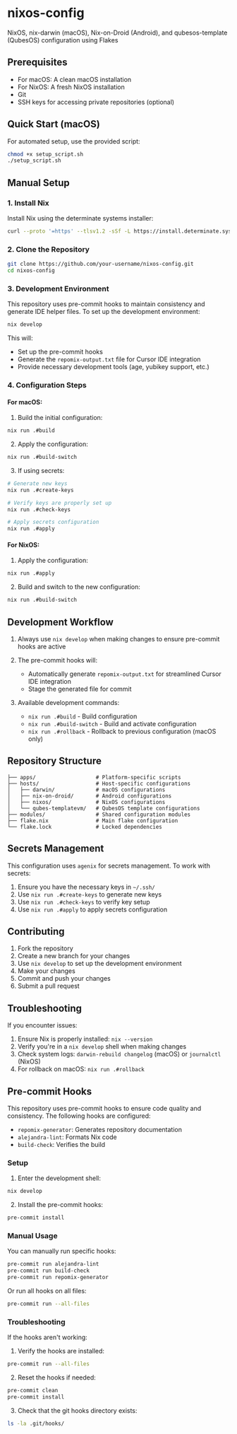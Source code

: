 # nixos-config
NixOS, nix-darwin (macOS), Nix-on-Droid (Android), and qubesos-template (QubesOS) configuration using Flakes

## Prerequisites

- For macOS: A clean macOS installation
- For NixOS: A fresh NixOS installation
- Git
- SSH keys for accessing private repositories (optional)

## Quick Start (macOS)

For automated setup, use the provided script:

```bash
chmod +x setup_script.sh
./setup_script.sh
```

## Manual Setup

### 1. Install Nix
Install Nix using the determinate systems installer:
```bash
curl --proto '=https' --tlsv1.2 -sSf -L https://install.determinate.systems/nix | sh -s -- install
```

### 2. Clone the Repository
```bash
git clone https://github.com/your-username/nixos-config.git
cd nixos-config
```

### 3. Development Environment
This repository uses pre-commit hooks to maintain consistency and generate IDE helper files. To set up the development environment:

```bash
nix develop
```

This will:
- Set up the pre-commit hooks
- Generate the `repomix-output.txt` file for Cursor IDE integration
- Provide necessary development tools (age, yubikey support, etc.)

### 4. Configuration Steps

#### For macOS:
1. Build the initial configuration:
```bash
nix run .#build
```

2. Apply the configuration:
```bash
nix run .#build-switch
```

3. If using secrets:
```bash
# Generate new keys
nix run .#create-keys

# Verify keys are properly set up
nix run .#check-keys

# Apply secrets configuration
nix run .#apply
```

#### For NixOS:
1. Apply the configuration:
```bash
nix run .#apply
```

2. Build and switch to the new configuration:
```bash
nix run .#build-switch
```

## Development Workflow

1. Always use `nix develop` when making changes to ensure pre-commit hooks are active

2. The pre-commit hooks will:
   - Automatically generate `repomix-output.txt` for  streamlined Cursor IDE integration
   - Stage the generated file for commit

3. Available development commands:
   - `nix run .#build` - Build configuration
   - `nix run .#build-switch` - Build and activate configuration
   - `nix run .#rollback` - Rollback to previous configuration (macOS only)

## Repository Structure

```
├── apps/                   # Platform-specific scripts
├── hosts/                  # Host-specific configurations
│   ├── darwin/             # macOS configurations
│   ├── nix-on-droid/       # Android configurations
│   ├── nixos/              # NixOS configurations
│   └── qubes-templatevm/   # QubesOS template configurations
├── modules/                # Shared configuration modules
├── flake.nix               # Main flake configuration
└── flake.lock              # Locked dependencies
```

## Secrets Management

This configuration uses `agenix` for secrets management. To work with secrets:

1. Ensure you have the necessary keys in `~/.ssh/`
2. Use `nix run .#create-keys` to generate new keys
3. Use `nix run .#check-keys` to verify key setup
4. Use `nix run .#apply` to apply secrets configuration

## Contributing

1. Fork the repository
2. Create a new branch for your changes
3. Use `nix develop` to set up the development environment
4. Make your changes
5. Commit and push your changes
6. Submit a pull request

## Troubleshooting

If you encounter issues:

1. Ensure Nix is properly installed: `nix --version`
2. Verify you're in a `nix develop` shell when making changes
3. Check system logs: `darwin-rebuild changelog` (macOS) or `journalctl` (NixOS)
4. For rollback on macOS: `nix run .#rollback`

## Pre-commit Hooks

This repository uses pre-commit hooks to ensure code quality and consistency. The following hooks are configured:

- `repomix-generator`: Generates repository documentation
- `alejandra-lint`: Formats Nix code
- `build-check`: Verifies the build

### Setup

1. Enter the development shell:
```bash
nix develop
```

2. Install the pre-commit hooks:

```bash
pre-commit install
```

### Manual Usage

You can manually run specific hooks:

```bash
pre-commit run alejandra-lint
pre-commit run build-check
pre-commit run repomix-generator
```

Or run all hooks on all files:

```bash
pre-commit run --all-files
```

### Troubleshooting

If the hooks aren't working:

1. Verify the hooks are installed:

```bash
pre-commit run --all-files
```

2. Reset the hooks if needed:

```bash
pre-commit clean
pre-commit install
```

3. Check that the git hooks directory exists:

```bash
ls -la .git/hooks/
```